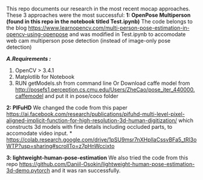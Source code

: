 This repo documents our research in the most recent mocap approaches.
These 3 approaches were the most successful:
**1: OpenPose Multiperson (found in this repo in the notebook titled Test.ipynb)**
  The code belongs to the blog https://www.learnopencv.com/multi-person-pose-estimation-in-opencv-using-openpose and was modified in Test.ipynb to accomodate web cam multiperson pose detection (instead of image-only pose detection)

  ***A.Requirements :*** 
  1. OpenCV > 3.4.1
  2. Matplotlib for Notebook
  3. RUN getModels.sh from command line Or Download caffe model from http://posefs1.perception.cs.cmu.edu/Users/ZheCao/pose_iter_440000.caffemodel and put it in pose/coco folder
  
**2: PIFuHD** 
  We changed the code from this paper https://ai.facebook.com/research/publications/pifuhd-multi-level-pixel-aligned-implicit-function-for-high-resolution-3d-human-digitization/
  which constructs 3d models with fine details including occluded parts, to accomodate video input.
    * https://colab.research.google.com/drive/1pSU9msr7nXHpllaCssvBFa5_tRl3oWTP?usp=sharing#scrollTo=z7pHnWccixto

**3: lightweight-human-pose-estimation**
  We also tried the code from this repo https://github.com/Daniil-Osokin/lightweight-human-pose-estimation-3d-demo.pytorch and it was ran successfully. 

